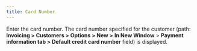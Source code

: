```yaml
---
title: Card Number
---
```



Enter the card number. The card number specified for the customer (path:  **Invoicing &gt; Customers &gt; Options 
 &gt; New &gt;** **In New Window**  > **Payment information tab &gt; Default 
 credit card number** field) is displayed.
